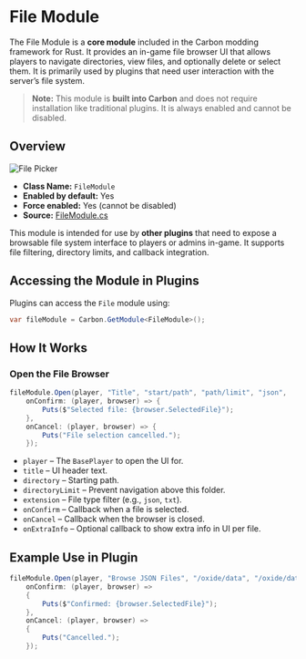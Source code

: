 # File Module

The File Module is a **core module** included in the Carbon modding framework for Rust. It provides an in-game file browser UI that allows players to navigate directories, view files, and optionally delete or select them. It is primarily used by plugins that need user interaction with the server’s file system.

> **Note:** This module is **built into Carbon** and does not require installation like traditional plugins. It is always enabled and cannot be disabled.


## Overview
![File Picker](/misc/filepicker_a.webp)

- **Class Name:** `FileModule`
- **Enabled by default:** Yes
- **Force enabled:** Yes (cannot be disabled)
- **Source:** [FileModule.cs](https://github.com/CarbonCommunity/Carbon.Common/blob/develop/src/Carbon/Modules/FileModule/FileModule.cs)

This module is intended for use by **other plugins** that need to expose a browsable file system interface to players or admins in-game. It supports file filtering, directory limits, and callback integration.

## Accessing the Module in Plugins

Plugins can access the `File` module using:

```csharp
var fileModule = Carbon.GetModule<FileModule>();
```

## How It Works

### Open the File Browser

```csharp
fileModule.Open(player, "Title", "start/path", "path/limit", "json",
    onConfirm: (player, browser) => {
        Puts($"Selected file: {browser.SelectedFile}");
    },
    onCancel: (player, browser) => {
        Puts("File selection cancelled.");
    });
```

- `player` – The `BasePlayer` to open the UI for.
- `title` – UI header text.
- `directory` – Starting path.
- `directoryLimit` – Prevent navigation above this folder.
- `extension` – File type filter (e.g., `json`, `txt`).
- `onConfirm` – Callback when a file is selected.
- `onCancel` – Callback when the browser is closed.
- `onExtraInfo` – Optional callback to show extra info in UI per file.


## Example Use in Plugin

```csharp
fileModule.Open(player, "Browse JSON Files", "/oxide/data", "/oxide/data", "json",
    onConfirm: (player, browser) =>
    {
        Puts($"Confirmed: {browser.SelectedFile}");
    },
    onCancel: (player, browser) =>
    {
        Puts("Cancelled.");
    });
```